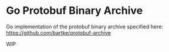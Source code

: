 # Go Protobuf Binary Archive

Go implementation of the protobuf binary archive specified here:
https://github.com/bartke/protobuf-archive

WIP
